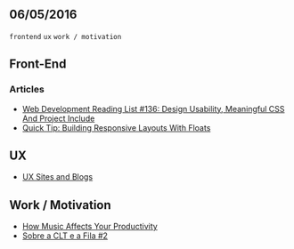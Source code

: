 06/05/2016
----------

`frontend` `ux` `work / motivation` 
 
## Front-End

### Articles

- [Web Development Reading List #136: Design Usability, Meaningful CSS And Project Include](https://www.smashingmagazine.com/2016/05/web-development-reading-list-136/)
- [Quick Tip: Building Responsive Layouts With Floats](http://webdesign.tutsplus.com/tutorials/quick-tip-building-responsive-layouts-with-floats--cms-25625)

## UX

- [UX Sites and Blogs](https://medium.com/user-experience-design-1/ux-sites-and-blogs-780a304766ee#.4x07fwvk5)

## Work / Motivation

- [How Music Affects Your Productivity](https://medium.com/life-learning/how-music-affects-your-productivity-42a6dfa6fdfe#.hmd2qkddh)
- [Sobre a CLT e a Fila #2](https://medium.com/programador-sincero/sobre-a-clt-e-a-fila-2-9eead6bd0d35#.d3rplsyyu)
